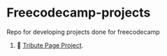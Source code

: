 # Freecodecamp-projects
Repo for developing projects done for freecodecamp


1) 🗽 [Tribute Page Project][tribute].

[tribute]: https://codepen.io/akshaych/full/MWKNxxY
